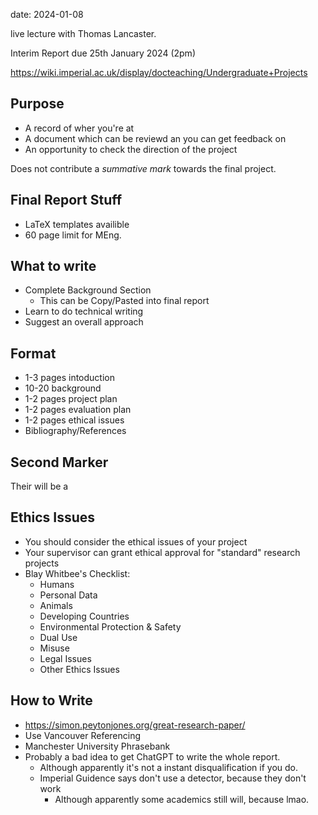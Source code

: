 date: 2024-01-08

live lecture with Thomas Lancaster.


Interim Report due 25th January 2024 (2pm)

<https://wiki.imperial.ac.uk/display/docteaching/Undergraduate+Projects>

## Purpose

- A record of wher you're at
- A document which can be reviewd an you can get feedback on
- An opportunity to check the direction of the project

Does not contribute a *summative mark* towards the final project.

## Final Report Stuff

- LaTeX templates availible
- 60 page limit for MEng.

## What to write

- Complete Background Section
    - This can be Copy/Pasted into final report
- Learn to do technical writing
- Suggest an overall approach

## Format

- 1-3 pages intoduction
- 10-20 background
- 1-2 pages project plan
- 1-2 pages evaluation plan
- 1-2 pages ethical issues
- Bibliography/References

## Second Marker

Their will be a 

## Ethics Issues

- You should consider the ethical issues of your project
- Your supervisor can grant ethical approval for "standard" research projects
- Blay Whitbee's Checklist:
    - Humans
    - Personal Data
    - Animals
    - Developing Countries
    - Environmental Protection & Safety
    - Dual Use
    - Misuse
    - Legal Issues
    - Other Ethics Issues

## How to Write

- <https://simon.peytonjones.org/great-research-paper/> 
- Use Vancouver Referencing
- Manchester University Phrasebank
- Probably a bad idea to get ChatGPT to write the whole report.
    - Although apparently it's not a instant disqualification if you do.
    - Imperial Guidence says don't use a detector, because they don't work
        - Although apparently some academics still will, because lmao.

